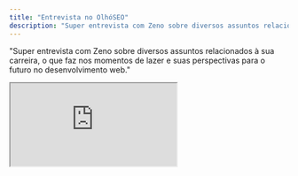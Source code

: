 ```yaml
---
title: "Entrevista no OlhóSEO"
description: "Super entrevista com Zeno sobre diversos assuntos relacionados à sua carreira, o que faz nos momentos de lazer e suas perspectivas para o futuro no desenvolvimento web."
---
```


<p>"Super entrevista com Zeno sobre diversos assuntos relacionados à sua carreira, o que faz nos momentos de lazer e suas perspectivas para o futuro no desenvolvimento web."</p>

<div class="video-wrap">
  <iframe src="http://www.youtube.com/embed/GeNVyYfBuAM">
  </iframe>
</div>